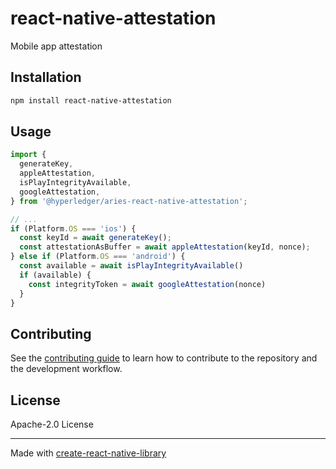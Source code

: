 # react-native-attestation

Mobile app attestation

## Installation

```sh
npm install react-native-attestation
```

## Usage

```ts
import {
  generateKey,
  appleAttestation,
  isPlayIntegrityAvailable,
  googleAttestation,
} from '@hyperledger/aries-react-native-attestation';

// ...
if (Platform.OS === 'ios') {
  const keyId = await generateKey();
  const attestationAsBuffer = await appleAttestation(keyId, nonce);
} else if (Platform.OS === 'android') {
  const available = await isPlayIntegrityAvailable()
  if (available) {
    const integrityToken = await googleAttestation(nonce)
  }
}
```

## Contributing

See the [contributing guide](CONTRIBUTING.md) to learn how to contribute to the repository and the development workflow.

## License

Apache-2.0 License

---

Made with [create-react-native-library](https://github.com/callstack/react-native-builder-bob)
